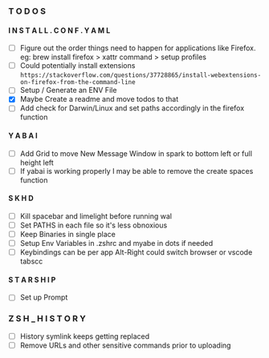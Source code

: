 ### T O D O S

#### I N S T A L L . C O N F . Y A M L
- [ ]  Figure out the order things need to happen for applications like Firefox. eg: brew install firefox > xattr command > setup profiles
- [ ] Could potentially install extensions `https://stackoverflow.com/questions/37728865/install-webextensions-on-firefox-from-the-command-line`
- [ ] Setup / Generate an ENV File
- [X] Maybe Create a readme and move todos to that
- [ ] Add check for Darwin/Linux and set paths accordingly in the firefox function

#### Y A B A I
- [ ] Add Grid to move New Message Window in spark to bottom left or full height left
- [ ] If yabai is working properly I may be able to remove the create spaces function

#### S K H D
- [ ] Kill spacebar and limelight before running wal
- [ ] Set PATHS in each file so it's less obnoxious
- [ ] Keep Binaries in single place
- [ ] Setup Env Variables in .zshrc and myabe in dots if needed
- [ ] Keybindings can be per app Alt-Right could switch browser or vscode tabscc

#### S T A R S H I P
- [ ] Set up Prompt

### Z S H _ H I S T O R Y
- [ ] History symlink keeps getting replaced
- [ ] Remove URLs and other sensitive commands prior to uploading
